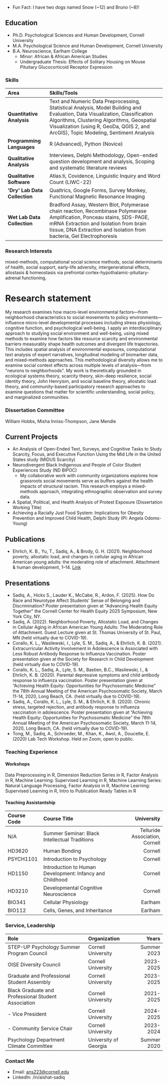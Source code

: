 - Fun Fact: I have two dogs named Snow (~12) and Bruno (~8)!

## Education
- Ph.D. Psychological Sciences and Human Development, Cornell University
- M.A. Psychological Science and Human Development, Cornell University
- B.A. Neuroscience, Earlham College
    - Minor: African & African American Studies
    - Undergraduate Thesis: Effects of Solitary Housing on Mouse Pituitary Glucocorticoid Receptor Expression

### Skills
| Area | Skills/Tools |
|:---------|:-------------|
| **Quantitative Analysis** | Text and Numeric Data Preprocessing, Statistical Analysis, Model Building and Evaluation, Data Visualization, Classification Algorithms, Clustering Algorithms, Geospatial Visualization (using R, GeoDa, QGIS 2, and ArcGIS), Topic Modeling, Sentiment Analysis |
| **Programming Languages** | R (Advanced), Python (Novice)|
| **Qualitative Analysis** | Interviews, Delphi Methodology, Open-ended question development and analysis, Scoping and systematic literature reviews |
| **Qualitative Software** | Atlas.ti, Covidence, Linguistic Inquiry and Word Count (LIWC-22) |
| **'Dry' Lab Data Collection** | Qualtrics, Google Forms, Survey Monkey, Functional Magnetic Resonance Imaging |
| **Wet Lab Data Collection** | Bradford Assay, Western Blot, Polymerase chain reaction, Recombinase Polymerase Amplification, Ponceau stains, SDS-PAGE, mRNA Extraction and Isolation from brain tissue, DNA Extraction and Isolation from bacteria, Gel Electrophoresis |

### Research Interests
mixed-methods, computational social science methods, social determinants of health, social support, early-life adversity, intergenerational effects, allostasis & homeostasis via prefrontal cortex-hypothalamic-pituitary-adrenal functioning, 

# Research statement
My research examines how macro-level environmental factors—from neighborhood characteristics to social movements to policy environments—influence micro-level developmental processes including stress physiology, cognitive function, and psychological well-being. I apply an interdisciplinary approach to studying social environment and well-being, using mixed methods to examine how factors like resource scarcity and environmental barriers measurably shape health outcomes and divergent life trajectories. This includes spatial analysis of environmental exposures, computational text analysis of expert narratives, longitudinal modeling of biomarker data, and mixed-methods approaches. This methodological diversity allows me to examine social context effects across multiple levels of analysis—from "neurons to neighborhoods". My work is theoretically grounded in ecological systems theory, scarcity theory, skin-deep resilience, social identity theory, John Henryism, and social baseline theory, allostatic load theory, and community-based participatory research approaches to examine questions that matter for scientific understanding, social policy, and marginalized communities. 

### Dissertation Committee
William Hobbs, Misha Inniss-Thompson, Jane Mendle

## Current Projects
- An Analysis of Open-Ended Text, Surveys, and Cognitive Tasks to Study Scarcity, Focus, and Executive Function Using the Mid Life in the United States study (MIDUS Scarcity)
- Neurodivergent Black Indigenous and People of Color Student Experiences Study (ND BIPOC)
    - My collaborative work with community organizations explores how grassroots social movements serve as buffers against the health impacts of structural racism. This research employs a mixed-methods approach, integrating ethnographic observation and survey data.
- A Spatial, Political, and Health Analysis of Protest Exposure (Dissertation Working Title) 
- Achieving a Racially Just Food System: Implications for Obesity Prevention and Improved Child Health, Delphi Study (PI: Angela Odoms-Young)

## Publications
- Ehrlich, K. B., Yu, T., Sadiq, A., & Brody, G. H. (2021). Neighborhood poverty, allostatic load, and changes in cellular aging in African American young adults: the moderating role of attachment. Attachment & human development, 1–14. [Link](https://pmc.ncbi.nlm.nih.gov/articles/PMC9361218/)
 
## Presentations 
- Sadiq, A., Hicks S., Lauder K., McCabe, R., Ardon, F. (2025). How Do Race and Neurotype Affect Students' Sense of Belonging and Discrimination? Poster presentation given at "Advancing Health Equity Together" the Cornell Center for Health Equity 2025 Symposium, New York City, NY.   
- Sadiq, A. (2022). Neighborhood Poverty, Allostatic Load, and Changes in Cellular Aging in African American Young Adults: The Moderating Role of Attachment. Guest Lecture given at St. Thomas University of St. Paul, MN (held virtually due to COVID-19). 
- Corallo, K. L., Wasilewski, I., Lyle, S. M., Sadiq, A., & Ehrlich, K. B. (2021). Extracurricular Activity Involvement in Adolescence is Associated with Less Robust Antibody Response to Influenza Vaccination. Poster presentation given at the Society for Research in Child Development (held virtually due to COVID-19). 
- Corallo, K. L., Sadiq, A., Lyle, S. M., Bastien, B.C., Wasilewski, I., & Ehrlich, K. B. (2020). Parental depressive symptoms and child antibody response to influenza vaccination. Poster presentation given at “Achieving Health Equity: Opportunities for Psychosomatic Medicine” the 78th Annual Meeting of the American Psychosomatic Society, March 11-14, 2020, Long Beach, CA. (held virtually due to COVID-19). 
- Sadiq, A., Corallo, K. L., Lyle, S. M., & Ehrlich, K. B. (2020). Chronic stress, targeted rejection, and antibody response to influenza vaccination in adolescence. Poster presentation given at “Achieving Health Equity: Opportunities for Psychosomatic Medicine” the 78th Annual Meeting of the American Psychosomatic Society, March 11-14, 2020, Long Beach, CA. (held virtually due to COVID-19). 
- Tong, M., Sadiq, A., Schroeder, M., Khan, K., Awol, A., Doucette, E. (2020) Lab Tech Workshop. Held on Zoom, open to public. 

### Teaching Experience
#### Workshops
Data Preprocessing in R, Dimension Reduction Series in R, Factor Analysis in R, Machine Learning: Supervised Learning in R, Machine Learning Series: Natural Language Processing, Factor Analysis in R, Machine Learning: Supervised Learning in R, Intro to Publication Ready Tables in R

#### Teaching Assistantship
| Course Code | Course Title | University |
|:------------|:-------------|-----:|
| N/A | Summer Seminar: Black Intellectual Traditions  | Telluride Association, Cornell  |
| HD3620 | Human Bonding | Cornell |
| PSYCH1101 | Introduction to Psychology | Cornell |
| HD1150 | Introduction to Human Development: Infancy and Childhood | Cornell |
| HD3210 | Developmental Cognitive Neuroscience | Cornell |
| BIO341 | Cellular Physiology | Earlham |
| BIO112 | Cells, Genes, and Inheritance | Earlham |

### Service, Leadership
| Role | Organization | Years |
|:-----|:-------------|------:|
| STEP-UP Psychology Summer Program Council | Cornell University | Summer 2023 |
| OISE Diversity Council | Cornell University | 2023-2025 |
| Graduate and Professional Student Assembly | Cornell University | 2023-2025 |
| Black Graduate and Professional Student Association | Cornell University | 2021-2025 |
| - Vice President | Cornell University | 2024-2025 |
| - Community Service Chair | Cornell University | 2023-2024 |
| Psychology Department Climate Committee | University of Georgia | Summer 2020 |

### Contact Me
- Email: ans223@cornell.edu
- LinkedIn: /in/aishat-sadiq
